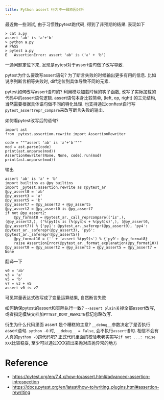 ```yaml
---
title: Python assert 行为不一致原因分析 
---
```


最近做一些测试, 由于习惯性pytest跑代码, 得到了非预期的结果. 表现如下 

```
> cat a.py
assert 'ab' is 'a'+'b'
> python a.py
# PASS
> pytest a.py
E   AssertionError: assert 'ab' is ('a' + 'b')
```

一通问题定位下来, 发现是pytest对于assert语句做了改写导致.

pytest为什么要改写assert语句? 为了断言失败的时候输出更多有用的信息. 比如说序列断言相等失败时, diff定位到具体导致不同的元素.

pytest如何改写assert语句的? 利用模块加载时候的钩子函数, 改写了实际加载的代码中的assert语句逻辑.
assert语句本身比较简单, (left, op, right) 的三元结构, 当然需要根据具体语句做不同的特化处理.
也支持通过conftest自行写`pytest_assertrepr_compare`来改写断言失败的输出.

如何看pytest改写后的语句?

```
import ast
from _pytest.assertion.rewrite import AssertionRewriter

code = """assert 'ab' is 'a'+'b'"""
mod = ast.parse(code)
print(ast.unparse(mod))
AssertionRewriter(None, None, code).run(mod)
print(ast.unparse(mod))
```

输出

```
assert 'ab' is 'a' + 'b'
import builtins as @py_builtins
import _pytest.assertion.rewrite as @pytest_ar
@py_assert0 = 'ab'
@py_assert3 = 'a'
@py_assert5 = 'b'
@py_assert7 = @py_assert3 + @py_assert5
@py_assert2 = @py_assert0 is @py_assert7
if not @py_assert2:
    @py_format8 = @pytest_ar._call_reprcompare(('is',), (@py_assert2,), ('%(py1)s is (%(py4)s + %(py6)s)',), (@py_assert0, @py_assert7)) % {'py1': @pytest_ar._saferepr(@py_assert0), 'py4': @pytest_ar._saferepr(@py_assert3), 'py6': @pytest_ar._saferepr(@py_assert5)}
    @py_format10 = ('' + 'assert %(py9)s') % {'py9': @py_format8}
    raise AssertionError(@pytest_ar._format_explanation(@py_format10))
@py_assert0 = @py_assert2 = @py_assert3 = @py_assert5 = @py_assert7 = None
```

翻译一下

```
v0 = 'ab'
v3 = 'a'
v5 = 'b'
v7 = v3 + v5
assert v0 is v7
```

可见常量表达式改写成了变量运算结果, 自然断言失败

如何确保pytest的assert和实际执行一致? `--assert plain`关掉全部assert改写, 或者指定模块文档加`PYTEST_DONT_REWRITE`标记忽略改写.

衍生为什么代码里面 assert 是个糟糕的主意? `__debug__`参数决定了是否执行assert语句.
`python -O` 时, `__debug__ = False`, 会不执行`assert`语句.
相信不会有人真的`python -O`跑代码吧?
正式代码里面的校验老老实实写`if not ...: raise XXX`比较稳妥, 至少可以通过XXX抓出来抛对应抛异常的地方

# Reference

- https://pytest.org/en/7.4.x/how-to/assert.html#advanced-assertion-introspection
- https://docs.pytest.org/en/latest/how-to/writing_plugins.html#assertion-rewriting